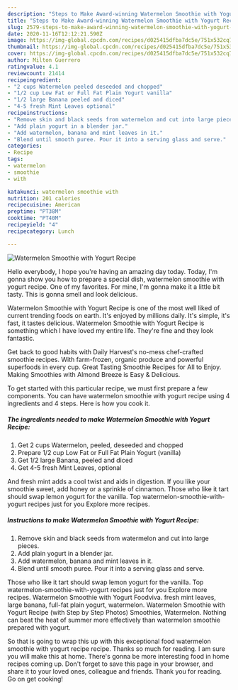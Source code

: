 ```yaml
---
description: "Steps to Make Award-winning Watermelon Smoothie with Yogurt Recipe"
title: "Steps to Make Award-winning Watermelon Smoothie with Yogurt Recipe"
slug: 2579-steps-to-make-award-winning-watermelon-smoothie-with-yogurt-recipe
date: 2020-11-16T12:12:21.590Z
image: https://img-global.cpcdn.com/recipes/d025415dfba7dc5e/751x532cq70/watermelon-smoothie-with-yogurt-recipe-recipe-main-photo.jpg
thumbnail: https://img-global.cpcdn.com/recipes/d025415dfba7dc5e/751x532cq70/watermelon-smoothie-with-yogurt-recipe-recipe-main-photo.jpg
cover: https://img-global.cpcdn.com/recipes/d025415dfba7dc5e/751x532cq70/watermelon-smoothie-with-yogurt-recipe-recipe-main-photo.jpg
author: Milton Guerrero
ratingvalue: 4.1
reviewcount: 21414
recipeingredient:
- "2 cups Watermelon peeled deseeded and chopped"
- "1/2 cup Low Fat or Full Fat Plain Yogurt vanilla"
- "1/2 large Banana peeled and diced"
- "4-5 fresh Mint Leaves optional"
recipeinstructions:
- "Remove skin and black seeds from watermelon and cut into large pieces."
- "Add plain yogurt in a blender jar."
- "Add watermelon, banana and mint leaves in it."
- "Blend until smooth puree. Pour it into a serving glass and serve."
categories:
- Recipe
tags:
- watermelon
- smoothie
- with

katakunci: watermelon smoothie with 
nutrition: 201 calories
recipecuisine: American
preptime: "PT38M"
cooktime: "PT40M"
recipeyield: "4"
recipecategory: Lunch

---
```



![Watermelon Smoothie with Yogurt Recipe](https://img-global.cpcdn.com/recipes/d025415dfba7dc5e/751x532cq70/watermelon-smoothie-with-yogurt-recipe-recipe-main-photo.jpg)

Hello everybody, I hope you're having an amazing day today. Today, I'm gonna show you how to prepare a special dish, watermelon smoothie with yogurt recipe. One of my favorites. For mine, I'm gonna make it a little bit tasty. This is gonna smell and look delicious.

Watermelon Smoothie with Yogurt Recipe is one of the most well liked of current trending foods on earth. It's enjoyed by millions daily. It's simple, it's fast, it tastes delicious. Watermelon Smoothie with Yogurt Recipe is something which I have loved my entire life. They're fine and they look fantastic.

Get back to good habits with Daily Harvest&#39;s no-mess chef-crafted smoothie recipes. With farm-frozen, organic produce and powerful superfoods in every cup. Great Tasting Smoothie Recipes for All to Enjoy. Making Smoothies with Almond Breeze is Easy &amp; Delicious.


To get started with this particular recipe, we must first prepare a few components. You can have watermelon smoothie with yogurt recipe using 4 ingredients and 4 steps. Here is how you cook it.

<!--inarticleads1-->

##### The ingredients needed to make Watermelon Smoothie with Yogurt Recipe:

1. Get 2 cups Watermelon, peeled, deseeded and chopped
1. Prepare 1/2 cup Low Fat or Full Fat Plain Yogurt (vanilla)
1. Get 1/2 large Banana, peeled and diced
1. Get 4-5 fresh Mint Leaves, optional


And fresh mint adds a cool twist and aids in digestion. If you like your smoothie sweet, add honey or a sprinkle of cinnamon. Those who like it tart should swap lemon yogurt for the vanilla. Top watermelon-smoothie-with-yogurt recipes just for you Explore more recipes. 

<!--inarticleads2-->

##### Instructions to make Watermelon Smoothie with Yogurt Recipe:

1. Remove skin and black seeds from watermelon and cut into large pieces.
1. Add plain yogurt in a blender jar.
1. Add watermelon, banana and mint leaves in it.
1. Blend until smooth puree. Pour it into a serving glass and serve.


Those who like it tart should swap lemon yogurt for the vanilla. Top watermelon-smoothie-with-yogurt recipes just for you Explore more recipes. Watermelon Smoothie with Yogurt Foodviva. fresh mint leaves, large banana, full-fat plain yogurt, watermelon. Watermelon Smoothie with Yogurt Recipe (with Step by Step Photos) Smoothies, Watermelon. Nothing can beat the heat of summer more effectively than watermelon smoothie prepared with yogurt. 

So that is going to wrap this up with this exceptional food watermelon smoothie with yogurt recipe recipe. Thanks so much for reading. I am sure you will make this at home. There's gonna be more interesting food in home recipes coming up. Don't forget to save this page in your browser, and share it to your loved ones, colleague and friends. Thank you for reading. Go on get cooking!
